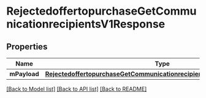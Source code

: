 # RejectedoffertopurchaseGetCommunicationrecipientsV1Response

## Properties
Name | Type | Description | Notes
------------ | ------------- | ------------- | -------------
**mPayload** | [**RejectedoffertopurchaseGetCommunicationrecipientsV1ResponseMPayload***](RejectedoffertopurchaseGetCommunicationrecipientsV1ResponseMPayload.md) |  | 

[[Back to Model list]](../README.md#documentation-for-models) [[Back to API list]](../README.md#documentation-for-api-endpoints) [[Back to README]](../README.md)


